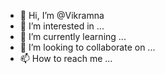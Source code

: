- 👋 Hi, I’m @Vikramna
- 👀 I’m interested in ...
- 🌱 I’m currently learning ...
- 💞️ I’m looking to collaborate on ...
- 📫 How to reach me ...

<!---
Vikramna/Vikramna is a ✨ special ✨ repository because its `README.md` (this file) appears on your GitHub profile.
You can click the Preview link to take a look at your changes.
--->
